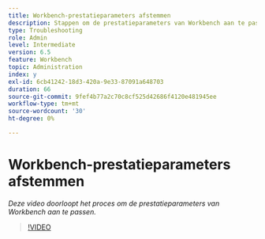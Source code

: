 ```yaml
---
title: Workbench-prestatieparameters afstemmen
description: Stappen om de prestatieparameters van Workbench aan te passen
type: Troubleshooting
role: Admin
level: Intermediate
version: 6.5
feature: Workbench
topic: Administration
index: y
exl-id: 6cb41242-18d3-420a-9e33-87091a648703
duration: 66
source-git-commit: 9fef4b77a2c70c8cf525d42686f4120e481945ee
workflow-type: tm+mt
source-wordcount: '30'
ht-degree: 0%

---
```


# Workbench-prestatieparameters afstemmen

*Deze video doorloopt het proces om de prestatieparameters van Workbench aan te passen.*

>[!VIDEO](https://video.tv.adobe.com/v/335511?quality=12&learn=on)
